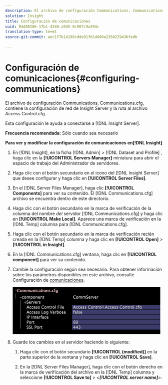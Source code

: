 ```yaml
---
description: El archivo de configuración Communications, Communications.cfg, contiene la configuración de red de Insight Server y la ruta al archivo Access Control.cfg.
solution: Insight
title: Configuración de comunicaciones
uuid: 04d08206-17b1-4348-a945-0c907c9a494c
translation-type: tm+mt
source-git-commit: aec1f7b14198cdde91f61d490a235022943bfedb

---
```



# Configuración de comunicaciones{#configuring-communications}

El archivo de configuración Communications, Communications.cfg, contiene la configuración de red de Insight Server y la ruta al archivo Access Control.cfg.

Esta configuración le ayuda a conectarse a [!DNL Insight Server].

**Frecuencia recomendada:** Sólo cuando sea necesario

**Para ver y modificar la configuración de comunicaciones en[!DNL Insight]**

1. En [!DNL Insight], en la ficha [!DNL Admin] > [!DNL Dataset and Profile] , haga clic en la **[!UICONTROL Servers Manager]** miniatura para abrir el espacio de trabajo del Administrador de servidores.
1. Haga clic con el botón secundario en el icono del [!DNL Insight Server] que desee configurar y haga clic en **[!UICONTROL Server Files]**.
1. En el [!DNL Server Files Manager], haga clic **[!UICONTROL Components]** para ver su contenido. El [!DNL Communications.cfg] archivo se encuentra dentro de este directorio.
1. Haga clic con el botón secundario en la marca de verificación de la columna del nombre *del* servidor [!DNL Communications.cfg] y haga clic en **[!UICONTROL Make Local]**. Aparece una marca de verificación en la [!DNL Temp] columna para [!DNL Communications.cfg].
1. Haga clic con el botón secundario en la marca de verificación recién creada en la [!DNL Temp] columna y haga clic en **[!UICONTROL Open]** > **[!UICONTROL in Insight]**.
1. En la [!DNL Communications.cfg] ventana, haga clic en **[!UICONTROL component]** para ver su contenido.
1. Cambie la configuración según sea necesario. Para obtener información sobre los parámetros disponibles en este archivo, consulte Configuración de [comunicaciones](../../../home/c-inst-svr/c-cfg-stgs-ref/c-comm-cfg-stgs.md#concept-aed00587c7a1432fb487bd154aaea6b1).

   ![Información sobre los pasos](assets/cfg_communications_examplevalues.png)

1. Guarde los cambios en el servidor haciendo lo siguiente:

   1. Haga clic con el botón secundario **[!UICONTROL (modified)]** en la parte superior de la ventana y haga clic en **[!UICONTROL Save]**.

   1. En la [!DNL Server Files Manager], haga clic con el botón derecho en la marca de verificación del archivo en la [!DNL Temp] columna y seleccione **[!UICONTROL Save to]** > *&lt;**[!UICONTROL server name]**>*.

